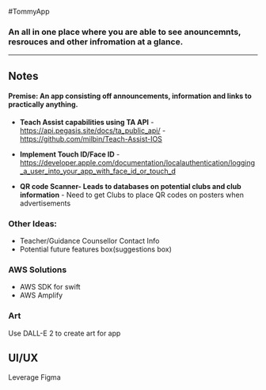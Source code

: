 #TommyApp

### An all in one place where you are able to see anouncemnts, resrouces and other infromation at a glance. 
***

## Notes

#### Premise: An app consisting off announcements, information and links to practically anything.

- **Teach Assist capabilities using TA API**
        - https://api.pegasis.site/docs/ta_public_api/
        - https://github.com/milbin/Teach-Assist-IOS

- **Implement Touch ID/Face ID**
        - https://developer.apple.com/documentation/localauthentication/logging_a_user_into_your_app_with_face_id_or_touch_d


- **QR code Scanner- Leads to databases on potential clubs and club information**
        - Need to get Clubs to place QR codes on posters when advertisements 

### Other Ideas:

- Teacher/Guidance Counsellor Contact Info 
- Potential future features box(suggestions box)


### AWS Solutions


- AWS SDK for swift 
- AWS Amplify 


### Art 
Use DALL-E 2 to create art for app

## UI/UX
Leverage Figma


